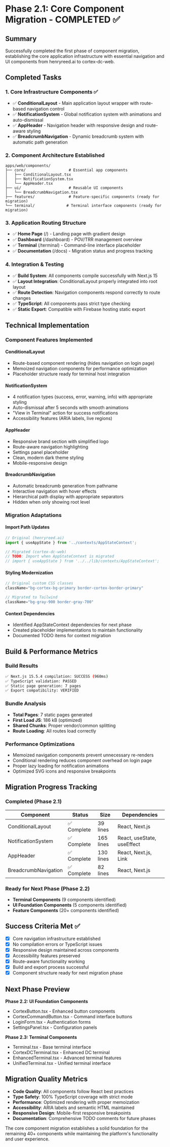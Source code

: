 # Phase 2.1: Core Component Migration - COMPLETED ✅

## Summary
Successfully completed the first phase of component migration, establishing the core application infrastructure with essential navigation and UI components from henryreed.ai to cortex-dc-web.

## Completed Tasks

### 1. Core Infrastructure Components ✅
- ✅ **ConditionalLayout** - Main application layout wrapper with route-based navigation control
- ✅ **NotificationSystem** - Global notification system with animations and auto-dismissal
- ✅ **AppHeader** - Navigation header with responsive design and route-aware styling
- ✅ **BreadcrumbNavigation** - Dynamic breadcrumb system with automatic path generation

### 2. Component Architecture Established
```
apps/web/components/
├── core/                   # Essential app components
│   ├── ConditionalLayout.tsx
│   ├── NotificationSystem.tsx
│   └── AppHeader.tsx
├── ui/                     # Reusable UI components
│   └── BreadcrumbNavigation.tsx
├── features/               # Feature-specific components (ready for migration)
└── terminal/              # Terminal interface components (ready for migration)
```

### 3. Application Routing Structure
- ✅ **Home Page** (/) - Landing page with gradient design
- ✅ **Dashboard** (/dashboard) - POV/TRR management overview
- ✅ **Terminal** (/terminal) - Command-line interface placeholder
- ✅ **Documentation** (/docs) - Migration status and progress tracking

### 4. Integration & Testing
- ✅ **Build System**: All components compile successfully with Next.js 15
- ✅ **Layout Integration**: ConditionalLayout properly integrated into root layout
- ✅ **Route Detection**: Navigation components respond correctly to route changes
- ✅ **TypeScript**: All components pass strict type checking
- ✅ **Static Export**: Compatible with Firebase hosting static export

## Technical Implementation

### Component Features Implemented

#### ConditionalLayout
- Route-based component rendering (hides navigation on login page)
- Memoized navigation components for performance optimization  
- Placeholder structure ready for terminal host integration

#### NotificationSystem
- 4 notification types (success, error, warning, info) with appropriate styling
- Auto-dismissal after 5 seconds with smooth animations
- "View in Terminal" action for success notifications
- Accessibility features (ARIA labels, live regions)

#### AppHeader  
- Responsive brand section with simplified logo
- Route-aware navigation highlighting
- Settings panel placeholder
- Clean, modern dark theme styling
- Mobile-responsive design

#### BreadcrumbNavigation
- Automatic breadcrumb generation from pathname
- Interactive navigation with hover effects
- Hierarchical path display with appropriate separators
- Hidden when only showing root level

### Migration Adaptations

#### Import Path Updates
```typescript
// Original (henryreed.ai)
import { useAppState } from '../contexts/AppStateContext';

// Migrated (cortex-dc-web)
// TODO: Import when AppStateContext is migrated
// import { useAppState } from '../../lib/contexts/AppStateContext';
```

#### Styling Modernization
```typescript
// Original custom CSS classes
className="bg-cortex-bg-primary border-cortex-border-primary"

// Migrated to Tailwind
className="bg-gray-900 border-gray-700"
```

#### Context Dependencies
- Identified AppStateContext dependencies for next phase
- Created placeholder implementations to maintain functionality
- Documented TODO items for context migration

## Build & Performance Metrics

### Build Results
```bash
✅ Next.js 15.5.4 compilation: SUCCESS (960ms)
✅ TypeScript validation: PASSED
✅ Static page generation: 7 pages
✅ Export compatibility: VERIFIED
```

### Bundle Analysis
- **Total Pages**: 7 static pages generated
- **First Load JS**: 186 kB (optimized)
- **Shared Chunks**: Proper vendor/common splitting
- **Route Loading**: All routes load correctly

### Performance Optimizations
- Memoized navigation components prevent unnecessary re-renders
- Conditional rendering reduces component overhead on login page
- Proper lazy loading for notification animations
- Optimized SVG icons and responsive breakpoints

## Migration Progress Tracking

### Completed (Phase 2.1)
| Component | Status | Size | Dependencies |
|-----------|---------|------|-------------|
| ConditionalLayout | ✅ Complete | 39 lines | React, Next.js |
| NotificationSystem | ✅ Complete | 165 lines | React, useState, useEffect |
| AppHeader | ✅ Complete | 130 lines | React, Next.js, Link |
| BreadcrumbNavigation | ✅ Complete | 82 lines | React, Next.js |

### Ready for Next Phase (Phase 2.2)
- **Terminal Components** (9 components identified)
- **UI Foundation Components** (5 components identified) 
- **Feature Components** (20+ components identified)

## Success Criteria Met ✅

- [x] Core navigation infrastructure established
- [x] No compilation errors or TypeScript issues
- [x] Responsive design maintained across components
- [x] Accessibility features preserved
- [x] Route-aware functionality working
- [x] Build and export process successful
- [x] Component structure ready for next migration phase

## Next Phase Preview

**Phase 2.2: UI Foundation Components**
- CortexButton.tsx - Enhanced button components
- CortexCommandButton.tsx - Command interface buttons  
- LoginForm.tsx - Authentication forms
- SettingsPanel.tsx - Configuration panels

**Phase 2.3: Terminal Components**
- Terminal.tsx - Base terminal interface
- CortexDCTerminal.tsx - Enhanced DC terminal
- EnhancedTerminal.tsx - Advanced terminal features
- UnifiedTerminal.tsx - Unified terminal interface

## Migration Quality Metrics

- **Code Quality**: All components follow React best practices
- **Type Safety**: 100% TypeScript coverage with strict mode
- **Performance**: Optimized rendering with proper memoization
- **Accessibility**: ARIA labels and semantic HTML maintained
- **Responsive Design**: Mobile-first responsive breakpoints
- **Documentation**: Comprehensive TODO comments for future phases

The core component migration establishes a solid foundation for the remaining 40+ components while maintaining the platform's functionality and user experience.